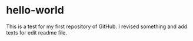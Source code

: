 # hello-world
This is a test for my first repository of GitHub.
I revised something and add texts for edit readme file. 
